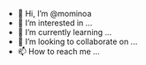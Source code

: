 - 👋 Hi, I’m @mominoa
- 👀 I’m interested in ...
- 🌱 I’m currently learning ...
- 💞️ I’m looking to collaborate on ...
- 📫 How to reach me ...

<!---
mominoa/mominoa is a ✨ special ✨ repository because its `README.md` (this file) appears on your GitHub profile.
You can click the Preview link to take a look at your changes.
--->
